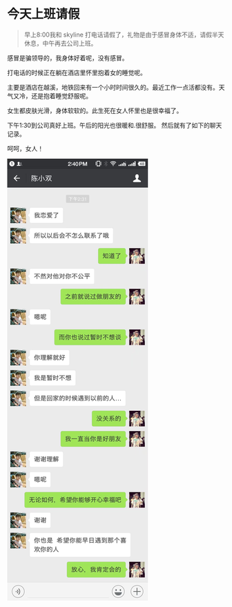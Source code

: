 # 今天上班请假
>早上8:00我和 skyline 打电话请假了，礼物是由于感冒身体不适，请假半天休息，中午再去公司上班。

感冒是骗领导的，我身体好着呢，没有感冒。

打电话的时候正在躺在酒店里怀里抱着女的睡觉呢。

主要是酒店在越溪，地铁回来有一个小时时间很久的。最近工作一点活都没有。天气又冷，还是抱着睡觉舒服呢。

女生都皮肤光滑，身体软软的。此生死在女人怀里也是很幸福了。

下午1:30到公司真好上班。午后的阳光也很暖和.很舒服。
然后就有了如下的聊天记录。

呵呵，女人！

![psb](media/psb.jpeg)






